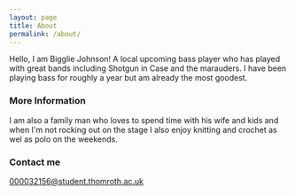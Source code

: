 ```yaml
---
layout: page
title: About
permalink: /about/
---
```


Hello, I am Bigglie Johnson! A local upcoming bass player who has played with great bands including Shotgun in Case and the marauders. I have been playing bass for roughly a year but am already the most goodest.

### More Information

I am also a family man who loves to spend time with his wife and kids and when I'm not rocking out on the stage I also enjoy knitting and crochet as wel as polo on the weekends.

### Contact me

[000032156@student.thomroth.ac.uk](mailto:000032156@student.thomroth.ac.uk)
